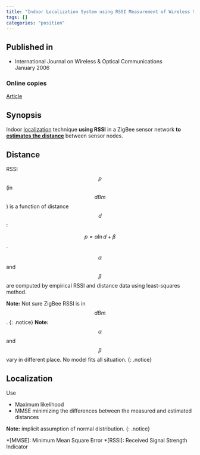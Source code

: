 ```yaml
---
title: "Indoor Localization System using RSSI Measurement of Wireless Sensor Network based on ZigBee Standard (2006)"
tags: []
categories: "position"
---
```


## Published in
- International Journal on Wireless & Optical Communications    
January 2006

### Online copies
[Article][article_link]

## Synopsis
Indoor [localization](#localization) technique **using RSSI** in a ZigBee sensor network **to [estimates the distance](#distance)** between sensor nodes.

## Distance
RSSI $$p$$ (in $$\mathit{dB}m$$) is a function of distance $$d$$:

$$\mathit{p} = \alpha\ln{d} + \beta$$.

$$\alpha$$ and $$\beta$$ are computed by empirical RSSI and distance data using least-squares method.

**Note:** Not sure ZigBee RSSI is in $$\mathit{dB}m$$.
{: .notice}
**Note:** $$\alpha$$ and $$\beta$$ vary in different place. No model fits all situation.
{: .notice}

## Localization
Use
- Maximum likelihood
- MMSE
minimizing the differences between the measured and estimated distances

**Note:** implicit assumption of normal distribution.
{: .notice}



[article_link]: http://citeseerx.ist.psu.edu/viewdoc/download?doi=10.1.1.105.4355&rep=rep1&type=pdf

*[MMSE]: Minimum Mean Square Error
*[RSSI]: Received Signal Strength Indicator